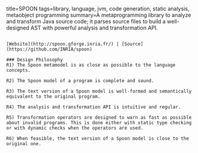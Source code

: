title=SPOON
tags=library, language, jvm, code generation, static analysis, metaobject programming
summary=A metaprogramming library to analyze and transform Java source code; it parses source files to build a well-designed AST with powerful analysis and transformation API.
~~~~~~

[Website](http://spoon.gforge.inria.fr/) | [Source](https://github.com/INRIA/spoon)

### Design Philosophy
R1) The Spoon metamodel is as close as possible to the language concepts.

R2) The Spoon model of a program is complete and sound.

R3) The text version of a Spoon model is well-formed and semantically equivalent to the original program.

R4) The analysis and transformation API is intuitive and regular.

R5) Transformation operators are designed to warn as fast as possible about invalid programs. This is done either with static type checking or with dynamic checks when the operators are used.

R6) When feasible, the text version of a Spoon model is close to the original one.

